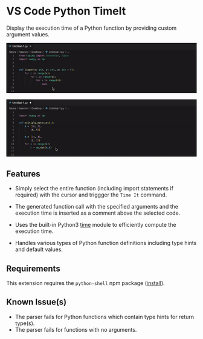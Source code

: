 # VS Code Python TimeIt

Display the execution time of a Python function by providing custom argument values.

<p align="center">
<img src="images/demo_time.gif" alt="Demo"/>
</p>

<p align="center">
<img src="images/demo_time_2.gif" alt="Demo"/>
</p>


## Features

* Simply select the entire function (including import statements if required) with the cursor and triggger the `Time It` command. 

* The generated function call with the specified arguments and the execution time is inserted as a comment above the selected code.

* Uses the built-in Python3 [time](https://docs.python.org/3/library/time.html) module to efficiently compute the execution time.

* Handles various types of Python function definitions including type hints and default values.


## Requirements

This extension requires the `python-shell` npm package ([install](https://www.npmjs.com/package/python-shell)). 

## Known Issue(s)

* The parser fails for Python functions which contain type hints for return type(s).
* The parser fails for functions with no arguments.

